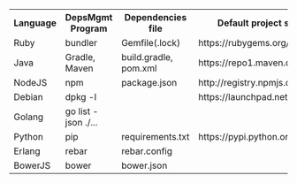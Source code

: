 <table>
  <tr>
    <th>Language</th>
    <th>DepsMgmt Program</th>
    <th>Dependencies file</th>
    <th>Default project servers</th>
    <th>Progress(%)</th>
  </tr>
  <tr>
    <td>Ruby</td>
    <td>bundler</td>
    <td>Gemfile(.lock)</td>
    <td>https://rubygems.org/</td>
    <!-- <td> https://rubygems.org/pages/data</td> -->
    <td>70</td>
  </tr>
  <tr>
    <td>Java</td>
    <td>Gradle, Maven</td>
    <td>build.gradle, pom.xml</td>
    <td>https://repo1.maven.org/maven2</td>
    <td>100</td>
  </tr>
  <tr>
    <td>NodeJS</td>
    <td>npm</td>
    <td>package.json</td>
    <td>http://registry.npmjs.org</td>
    <td>100</td>
  </tr>
  <tr>
      <td>Debian</td>
      <td>dpkg -l</td>
      <td></td>
      <td>https://launchpad.net/</td>
      <td>0</td>
  </tr>
  <tr>
    <td>Golang</td>
    <td>go list -json ./...</td>
    <td></td>
    <td></td>
    <td>50</td>
  </tr>
  <tr>
    <td>Python</td>
    <td>pip</td>
    <td>requirements.txt</td>
    <td>https://pypi.python.org/pypi</td>
    <td>0</td>
  </tr>  
  <tr>
    <td>Erlang</td>
    <td>rebar</td>
    <td>rebar.config</td>
    <td></td>
    <td>0</td>
  </tr>
  <tr>
      <td>BowerJS</td>
      <td>bower</td>
      <td>bower.json</td>
      <td></td>
      <td>50</td>
    </tr>
</table>